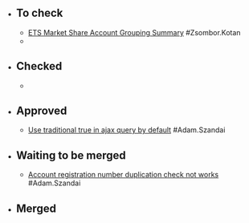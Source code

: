 - ## To check
	- [ETS Market Share Account Grouping Summary](https://gitlab.vertis.com:8443/vertis/mv2/-/merge_requests/370) #Zsombor.Kotan
	- [](https://gitlab.vertis.com:8443/vertis/mv2/-/merge_requests/365)
- ## Checked
	-
- ## Approved
	- [Use traditional true in ajax query by default](https://gitlab.vertis.com:8443/vertis/mv2/-/merge_requests/400) #Adam.Szandai
- ## Waiting to be merged
	- [Account registration number duplication check not works](https://gitlab.vertis.com:8443/vertis/mv2/-/merge_requests/399) #Adam.Szandai
- ## Merged